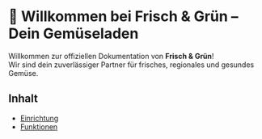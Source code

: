 # 🥕 Willkommen bei Frisch & Grün – Dein Gemüseladen  

Willkommen zur offiziellen Dokumentation von **Frisch & Grün**!  
Wir sind dein zuverlässiger Partner für frisches, regionales und gesundes Gemüse.  

## Inhalt
- [Einrichtung](docs/setup.md)
- [Funktionen](docs/features.md)
